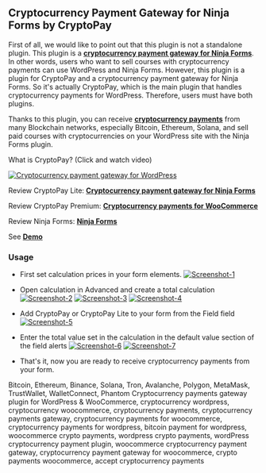 ## Cryptocurrency Payment Gateway for Ninja Forms by CryptoPay

First of all, we would like to point out that this plugin is not a standalone plugin. This plugin is a **<a href="https://beycanpress.com/cryptopay/?utm_source=github&utm_medium=cryptopay_ninja-forms">cryptocurrency payment gateway for Ninja Forms</a>**. In other words, users who want to sell courses with cryptocurrency payments can use WordPress and Ninja Forms. However, this plugin is a plugin for CryptoPay and a cryptocurrency payment gateway for Ninja Forms. So it's actually CryptoPay, which is the main plugin that handles cryptocurrency payments for WordPress. Therefore, users must have both plugins.

Thanks to this plugin, you can receive **<a href="https://beycanpress.com/cryptopay/?utm_source=github&utm_medium=cryptopay_ninja-forms">cryptocurrency payments</a>** from many Blockchain networks, especially Bitcoin, Ethereum, Solana, and sell paid courses with cryptocurrencies on your WordPress site with the Ninja Forms plugin.

What is CryptoPay? (Click and watch video)

[![Cryptocurrency payment gateway for WordPress](https://img.youtube.com/vi/3vaoFL4XG10/0.jpg)](https://www.youtube.com/watch?v=3vaoFL4XG10)
<br>

Review CryptoPay Lite: **<a href="https://wordpress.org/plugins/cryptopay-wc-lite/">Cryptocurrency payment gateway for Ninja Forms</a>**

Review CryptoPay Premium: **<a href="https://beycanpress.com/cryptopay/?utm_source=github&utm_medium=cryptopay_ninja-forms">Cryptocurrency payments for WooCommerce</a>**

Review Ninja Forms: **<a href="https://wordpress.org/plugins/ninja-forms/">Ninja Forms</a>**

See **<a href="https://cryptopay.beycanpress.net/" target="_blank">Demo</a>**

### Usage

* First set calculation prices in your form elements.
<a href="https://ibb.co/FhJF2TN"><img src="https://i.ibb.co/YN8xmsY/Screenshot-1.png" alt="Screenshot-1" border="0"></a>

* Open calculation in Advanced and create a total calculation
<a href="https://ibb.co/ZG4hWb5"><img src="https://i.ibb.co/tQjb81g/Screenshot-2.png" alt="Screenshot-2" border="0"></a>
<a href="https://ibb.co/QfLrG8x"><img src="https://i.ibb.co/c10Ddbs/Screenshot-3.png" alt="Screenshot-3" border="0"></a>
<a href="https://ibb.co/n7x8XWY"><img src="https://i.ibb.co/WkmprTM/Screenshot-4.png" alt="Screenshot-4" border="0"></a>

* Add CryptoPay or CryptoPay Lite to your form from the Field field
<a href="https://ibb.co/mvGw53G"><img src="https://i.ibb.co/CJzZKfz/Screenshot-5.png" alt="Screenshot-5" border="0"></a>

* Enter the total value set in the calculation in the default value section of the field alerts
<a href="https://ibb.co/ChJXbqd"><img src="https://i.ibb.co/Bq47ymD/Screenshot-6.png" alt="Screenshot-6" border="0"></a>
<a href="https://ibb.co/Ms9DG16"><img src="https://i.ibb.co/KXmjLsw/Screenshot-7.png" alt="Screenshot-7" border="0"></a>

* That's it, now you are ready to receive cryptocurrency payments from your form.

Bitcoin, Ethereum, Binance, Solana, Tron, Avalanche, Polygon, MetaMask, TrustWallet, WalletConnect, Phantom Cryptocurrency payments gateway plugin for WordPress & WooCommerce, cryptocurrency wordpress, cryptocurrency woocommerce, cryptocurrency payments, cryptocurrency payments gateway, cryptocurrency payments for woocommerce, cryptocurrency payments for wordpress, bitcoin payment for wordpress, woocommerce crypto payments, wordpress crypto payments, wordPress cryptocurrency payment plugin, woocommerce cryptocurrency payment gateway, cryptocurrency payment gateway for woocommerce, crypto payments woocommerce, accept cryptocurrency payments